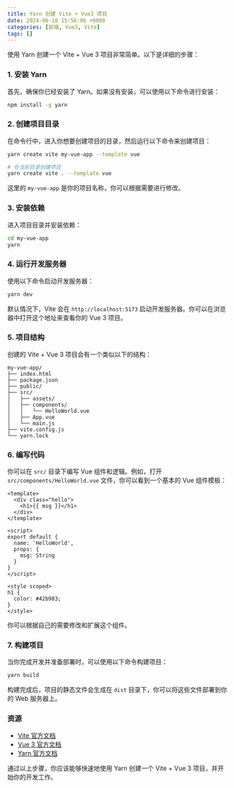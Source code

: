 ```yaml
---
title: Yarn 创建 Vite + Vue3 项目
date: 2024-06-18 15:56:06 +0800
categories: [前端, Vue3, Vite]
tags: []
---
```


使用 Yarn 创建一个 Vite + Vue 3 项目非常简单。以下是详细的步骤：

### 1. 安装 Yarn 

首先，确保你已经安装了 Yarn。如果没有安装，可以使用以下命令进行安装：

```bash
npm install -g yarn
```

### 2. 创建项目目录
在命令行中，进入你想要创建项目的目录，然后运行以下命令来创建项目：

```bash
yarn create vite my-vue-app --template vue

# 在当前目录创建项目
yarn create vite . --template vue
```

这里的 `my-vue-app` 是你的项目名称，你可以根据需要进行修改。

### 3. 安装依赖
进入项目目录并安装依赖：

```bash
cd my-vue-app
yarn
```

### 4. 运行开发服务器
使用以下命令启动开发服务器：

```bash
yarn dev
```

默认情况下，Vite 会在 `http://localhost:5173` 启动开发服务器。你可以在浏览器中打开这个地址来查看你的 Vue 3 项目。

### 5. 项目结构
创建的 Vite + Vue 3 项目会有一个类似以下的结构：

```
my-vue-app/
├── index.html
├── package.json
├── public/
├── src/
│   ├── assets/
│   ├── components/
│   │   └── HelloWorld.vue
│   ├── App.vue
│   └── main.js
├── vite.config.js
└── yarn.lock
```

### 6. 编写代码
你可以在 `src/` 目录下编写 Vue 组件和逻辑。例如，打开 `src/components/HelloWorld.vue` 文件，你可以看到一个基本的 Vue 组件模板：

```vue
<template>
  <div class="hello">
    <h1>{{ msg }}</h1>
  </div>
</template>

<script>
export default {
  name: 'HelloWorld',
  props: {
    msg: String
  }
}
</script>

<style scoped>
h1 {
  color: #42b983;
}
</style>
```

你可以根据自己的需要修改和扩展这个组件。

### 7. 构建项目
当你完成开发并准备部署时，可以使用以下命令构建项目：

```bash
yarn build
```

构建完成后，项目的静态文件会生成在 `dist` 目录下，你可以将这些文件部署到你的 Web 服务器上。

### 资源
- [Vite 官方文档](https://vitejs.dev/)
- [Vue 3 官方文档](https://v3.vuejs.org/)
- [Yarn 官方文档](https://yarnpkg.com/)

通过以上步骤，你应该能够快速地使用 Yarn 创建一个 Vite + Vue 3 项目，并开始你的开发工作。
